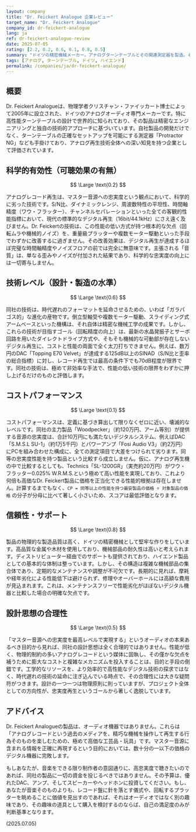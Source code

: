 ```yaml
---
layout: company
title: "Dr. Feickert Analogue 企業レビュー"
target_name: "Dr. Feickert Analogue"
company_id: dr-feickert-analogue
lang: ja
ref: dr-feickert-analogue-review
date: 2025-07-05
rating: [2.2, 0.2, 0.6, 0.1, 0.8, 0.5]
summary: "ドイツの精密機械メーカー。アナログターンテーブルとその関連測定器を製造。その技術は、アナログという原理的に性能の低い再生方式の欠点を僅かに改善するに留まる。マスター音源への忠実度という絶対基準に照らすと、数万円のデジタル機器に全ての性能指標で劣後し、その存在価値は極めて限定的。コストパフォーマンスは皆無に等しい。"
tags: [アナログ, ターンテーブル, ドイツ, ハイエンド]
permalink: /companies/ja/dr-feickert-analogue/
---
```

## 概要

Dr. Feickert Analogueは、物理学者クリスチャン・ファイッカート博士によって2005年に設立された、ドイツのアナログオーディオ専門メーカーです。特に高性能ターンテーブルの設計で世界的に知られており、その製品は精密なエンジニアリングと独自の技術的アプローチに基づいています。自社製品の開発だけでなく、ターンテーブルの正確なセットアップを可能にする測定器「Protractor NG」なども手掛けており、アナログ再生技術全体への深い知見を持つ企業として評価されています。

## 科学的有効性（可聴効果の有無）

$$ \Large \text{0.2} $$

アナログレコード再生は、マスター音源への忠実度という観点において、科学的に劣った技術です。S/N比、ダイナミックレンジ、周波数特性の平坦性、時間軸精度（ワウ・フラッター）、チャンネルセパレーションといった全ての客観的性能指標において、現代の標準的なデジタル再生（16bit/44.1kHz）にさえ遠く及びません。Dr. Feickertの技術は、この性能の低い方式が持つ根本的な欠点（回転ムラや機械的ノイズ）を、重量級プラッターや複数モーター駆動といった手段でわずかに改善するに過ぎません。その改善効果は、デジタル再生が達成するほぼ完璧な時間軸精度やノイズフロアの前では完全に無意味です。主張される「音質」は、単なる歪みやノイズが付加された結果であり、科学的な忠実度の向上には一切寄与しません。

## 技術レベル（設計・製造の水準）

$$ \Large \text{0.6} $$

同社の技術は、時代遅れのフォーマットを延命させるための、いわば「ガラパゴス的」な進化の産物です。倒立型軸受や複数モーター駆動、スライディング式アームベースといった機構は、それ自体は精密な機械工学の成果です。しかし、これらの技術が目指すゴール（回転精度の向上）は、最新の水晶発振子とサーボ回路を用いたダイレクトドライブ方式や、そもそも機械的な可動部が存在しないデジタル再生に、コストと性能の両面で全く太刀打ちできません。例えば、数万円のDAC「Topping E70 Velvet」が達成する125dB以上のSINAD（S/N比と歪率の総合指標）に対し、レコード再生では最高の条件下でも70dB程度が限界です。同社の技術は、極めて非効率な手法で、性能の低い技術の限界をわずかに押し上げるだけのものと評価します。

## コストパフォーマンス

$$ \Large \text{0.1} $$

コストパフォーマンスは、定義に基づき算出して限りなくゼロに近い、壊滅的なレベルです。同社の主力製品「Woodpecker」（約120万円、アーム等別）が提供する音源の忠実度は、合計10万円にも満たないデジタルシステム、例えばDAC「S.M.S.L SU-1」（約1万5千円）とパワーアンプ「Fosi Audio V3」（約2万円）にPCを組み合わせた構成に、全ての測定項目で大差をつけられて劣ります。同等の忠実度性能を持つ製品という比較すら成立しません。仮に、アナログ再生機の中で比較するとしても、Technics「SL-1200GR」（実売約20万円）がワウ・フラッター0.025% W.R.M.S.という極めて高い性能を実現しており、これより何倍も高価なDr. Feickert製品に価格を正当化できる性能的根拠は存在しません。計算するまでもなく、`CP = 同等以上の性能を持つ最安製品の価格 ÷ 対象製品の価格` の分子が分母に比べて著しく小さいため、スコアは最低評価となります。

## 信頼性・サポート

$$ \Large \text{0.8} $$

製品の物理的な製造品質は高く、ドイツの精密機械として堅牢な作りをしています。高品質な金属や木材を使用しており、機械部品の耐久性は高いと考えられます。ディストリビューター経由でのサポートも提供されており、ハイエンド製品としての基本的な体制は整っています。しかし、その構造は複雑な機械部品の集合体であり、定期的なメンテナンスや調整が不可欠です。長期的に見れば、摩耗や経年劣化による性能低下は避けられず、修理やオーバーホールには高額な費用が見込まれます。これは、メンテナンスフリーで性能劣化がほぼないデジタル機器と比較した場合の明確な欠点です。

## 設計思想の合理性

$$ \Large \text{0.5} $$

「マスター音源への忠実度を最高レベルで実現する」というオーディオの本来あるべき目的から見れば、同社の設計思想は全く合理的ではありません。性能が低く、物理的制約の多いアナログレコードという媒体に固執し、その僅かな欠点を補うために膨大なコストと複雑なメカニズムを投入することは、目的と手段の倒錯です。工学的なリソースを、より効率的で高性能なデジタル技術の探求ではなく、時代遅れの技術の延命に注ぎ込んでいる時点で、その合理性には大きな疑問符がつきます。設計の一つ一つは物理原則に則っていますが、プロジェクト全体としての方向性が、忠実度再生というゴールから著しく逸脱しています。

## アドバイス

Dr. Feickert Analogueの製品は、オーディオ機器ではありません。これらは「アナログレコードという過去のメディアを、精巧な機械を操作して再生する行為そのものを楽しむための、極めて高価な工芸品・玩具」です。マスター音源に含まれる情報を正確に再現するという目的においては、数十分の一以下の価格のデジタル機器に完敗します。

もしあなたが、音楽をできる限り制作者の意図通りに、高忠実度で聴きたいのであれば、同社の製品に一切の資金を投じるべきではありません。その予算は、優れたDAC、アンプ、そしてスピーカーやヘッドホンに投資してください。もし、あなたが音楽そのものよりも、レコード盤に針を落とす儀式や、回転するプラッターを眺めることに価値を見出すのであれば、それはオーディオではなく別の趣味であり、その趣味の道具として購入を検討するのならば、自己の満足度のみが判断基準となります。

(2025.07.05)
